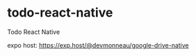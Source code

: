 # todo-react-native

Todo React Native

expo host: https://exp.host/@devmonneau/google-drive-native
